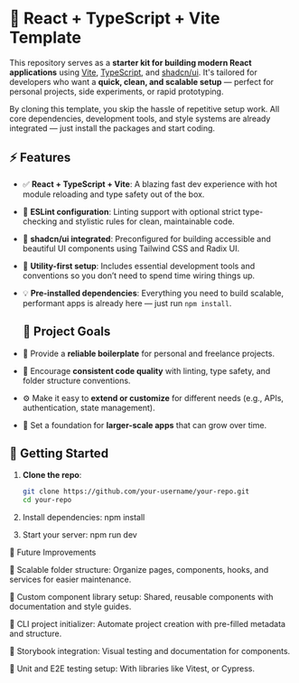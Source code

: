 # 🧪 React + TypeScript + Vite Template

This repository serves as a **starter kit for building modern React applications** using [Vite](https://vitejs.dev/), [TypeScript](https://www.typescriptlang.org/), and [shadcn/ui](https://ui.shadcn.dev/). It's tailored for developers who want a **quick, clean, and scalable setup** — perfect for personal projects, side experiments, or rapid prototyping.

By cloning this template, you skip the hassle of repetitive setup work. All core dependencies, development tools, and style systems are already integrated — just install the packages and start coding.


## ⚡️ Features

- ✅ **React + TypeScript + Vite**: A blazing fast dev experience with hot module reloading and type safety out of the box.
- 🎯 **ESLint configuration**: Linting support with optional strict type-checking and stylistic rules for clean, maintainable code.
- 🎨 **shadcn/ui integrated**: Preconfigured for building accessible and beautiful UI components using Tailwind CSS and Radix UI.
- 🧰 **Utility-first setup**: Includes essential development tools and conventions so you don’t need to spend time wiring things up.
- 💡 **Pre-installed dependencies**: Everything you need to build scalable, performant apps is already here — just run `npm install`.

  ## 📁 Project Goals

- 🧪 Provide a **reliable boilerplate** for personal and freelance projects.
- 🧼 Encourage **consistent code quality** with linting, type safety, and folder structure conventions.
- ⚙️ Make it easy to **extend or customize** for different needs (e.g., APIs, authentication, state management).
- 🧱 Set a foundation for **larger-scale apps** that can grow over time.

## 🚀 Getting Started

1. **Clone the repo**:
   ```bash
   git clone https://github.com/your-username/your-repo.git
   cd your-repo

2. Install dependencies:
     npm install

3. Start your server:
    npm run dev


📌 Future Improvements

📂 Scalable folder structure: Organize pages, components, hooks, and services for easier maintenance.

🧱 Custom component library setup: Shared, reusable components with documentation and style guides.

🔧 CLI project initializer: Automate project creation with pre-filled metadata and structure.

📘 Storybook integration: Visual testing and documentation for components.

🧪 Unit and E2E testing setup: With libraries like Vitest, or Cypress.

